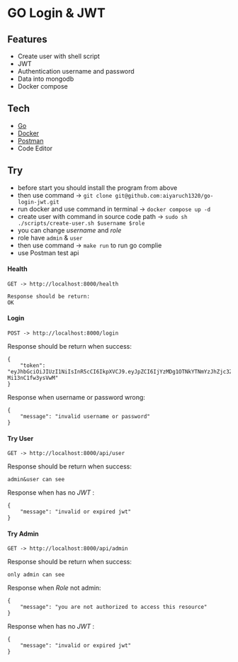 # GO Login & JWT
## Features
- Create user with shell script
- JWT
- Authentication username and password
- Data into mongodb
- Docker compose

## Tech
- <a href="https://go.dev/dl/"> Go </a>
- <a href="https://www.docker.com/products/docker-desktop/"> Docker </a>
- <a href="https://www.postman.com/downloads/"> Postman </a>
- Code Editor

## Try
- before start you should install the program from above
- then use command -> ```git clone git@github.com:aiyaruch1320/go-login-jwt.git```
- run docker and use command in terminal -> ```docker compose up -d```
- create user with command in source code path -> ```sudo sh ./scripts/create-user.sh $username $role```
- you can change _username_ and _role_ 
- role have ```admin``` & ```user```
- then use command -> ```make run``` to run go complie
- use Postman test api


#### Health
```
GET -> http://localhost:8000/health

Response should be return:
OK
```
#### Login
```
POST -> http://localhost:8000/login
```
Response should be return when success:
```
{
    "token": "eyJhbGciOiJIUzI1NiIsInR5cCI6IkpXVCJ9.eyJpZCI6IjYzMDg1OTNkYTNmYzJhZjc3ZTQzNGRkYSIsInVzZXJuYW1lIjoidXNlciIsInJvbGUiOiJ1c2VyIiwiY2xpZW50X2lkIjoiIiwic3ViIjoiIiwiYXV0aF90aW1lIjowLCJsZHAiOiIiLCJpYXQiOjAsInNjb3BlIjpudWxsLCJhbXIiOm51bGx9.b3PFwJGcP2GJXcwXOdotZqXwIWb-Mi13nC1fw3ysVwM"
}
```
Response when username or password wrong:
```
{
    "message": "invalid username or password"
}
```

#### Try User
```
GET -> http://localhost:8000/api/user
```
Response should be return when success:
```
admin&user can see
```
Response when has no _JWT_ :
```
{
    "message": "invalid or expired jwt"
}
```

#### Try Admin
```
GET -> http://localhost:8000/api/admin
```
Response should be return when success:
```
only admin can see
```
Response when _Role_ not admin:
```
{
    "message": "you are not authorized to access this resource"
}
```
Response when has no _JWT_ :
```
{
    "message": "invalid or expired jwt"
}
```
